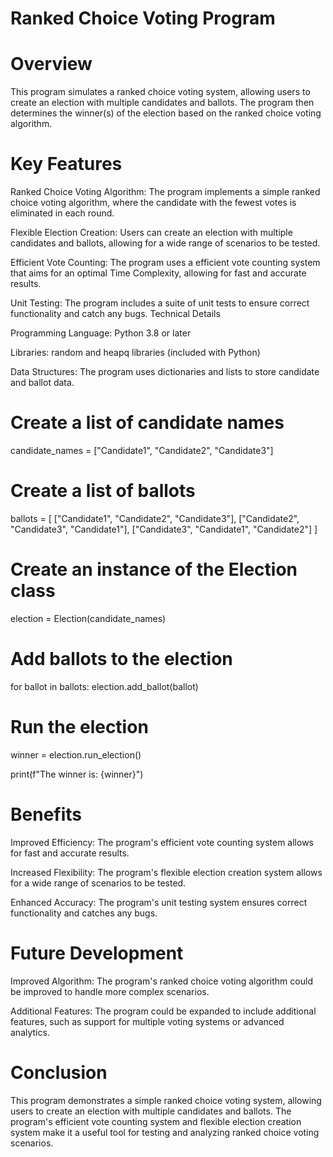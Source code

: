 # Ranked Choice Voting Program
# Overview

This program simulates a ranked choice voting system, allowing users to create an election with multiple candidates and ballots. The program then determines the winner(s) of the election based on the ranked choice voting algorithm.

# Key Features

Ranked Choice Voting Algorithm: The program implements a simple ranked choice voting algorithm, where the candidate with the fewest votes is eliminated in each round.

Flexible Election Creation: Users can create an election with multiple candidates and ballots, allowing for a wide range of scenarios to be tested.

Efficient Vote Counting: The program uses a efficient vote counting system that aims for an optimal Time Complexity, allowing for fast and accurate results.

Unit Testing: The program includes a suite of unit tests to ensure correct functionality and catch any bugs.
Technical Details

Programming Language: Python 3.8 or later

Libraries: random and heapq libraries (included with Python)

Data Structures: The program uses dictionaries and lists to store candidate and ballot data.

# Create a list of candidate names
candidate_names = ["Candidate1", "Candidate2", "Candidate3"]

# Create a list of ballots
ballots = [
    ["Candidate1", "Candidate2", "Candidate3"],
    ["Candidate2", "Candidate3", "Candidate1"],
    ["Candidate3", "Candidate1", "Candidate2"]
]

# Create an instance of the Election class
election = Election(candidate_names)

# Add ballots to the election
for ballot in ballots:
    election.add_ballot(ballot)

# Run the election
winner = election.run_election()

print(f"The winner is: {winner}")

# Benefits

Improved Efficiency: The program's efficient vote counting system allows for fast and accurate results.

Increased Flexibility: The program's flexible election creation system allows for a wide range of scenarios to be tested.

Enhanced Accuracy: The program's unit testing system ensures correct functionality and catches any bugs.

# Future Development

Improved Algorithm: The program's ranked choice voting algorithm could be improved to handle more complex scenarios.

Additional Features: The program could be expanded to include additional features, such as support for multiple voting systems or advanced analytics.

# Conclusion

This program demonstrates a simple ranked choice voting system, allowing users to create an election with multiple candidates and ballots. The program's efficient vote counting system and flexible election creation system make it a useful tool for testing and analyzing ranked choice voting scenarios.
